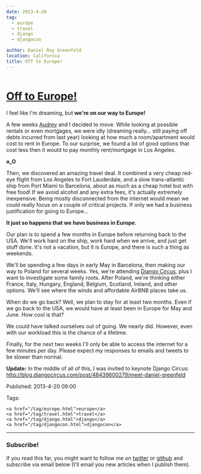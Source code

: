 ```yaml
---
date: 2013-4-20
tag:
  - europe
  - travel
  - django
  - djangocon

author: Daniel Roy Greenfeld
location: California
title: Off to Europe!
---
```


<div class="twelve wide column">
  <h1 class="ui block header">
    <div class="content">
      <a href="/off-to-europe.html">Off to Europe!</a>
    </div>
  </h1>
  <p>
    I feel like I'm dreaming, but <strong>we're on our way to Europe!</strong>
  </p>
  <p>
    A few weeks <a href="http://audreymroy.com" target="_blank">Audrey</a> and I
    decided to move. While looking at possible rentals or even mortgages, we
    were idly (dreaming really... still paying off debts incurred from last
    year) looking at how much a room/apartment would cost to rent in Europe. To
    our surprise, we found a lot of good options that cost less then it would to
    pay monthly rent/mortgage in Los Angeles.
  </p>
  <p><strong>o_O</strong></p>
  <p>
    Then, we discovered an amazing travel deal. It combined a very cheap red-eye
    flight from Los Angeles to Fort Lauderdale, and a slow trans-atlantic ship
    from Port Miami to Barcelona, about as much as a cheap hotel but with free
    food! If we avoid alcohol and any extra fees, it's actually extremely
    inexpensive. Being mostly disconnected from the internet would mean we could
    really focus on a couple of critical projects. If only we had a business
    justification for going to Europe...
  </p>
  <p><strong>It just so happens that we have business in Europe.</strong></p>
  <p>
    Our plan is to spend a few months in Europe before returning back to the
    USA. We'll work hard on the ship, work hard when we arrive, and just get
    stuff done. It's not a vacation, but it is Europe, and there is such a thing
    as weekends.
  </p>
  <p>
    We'll be spending a few days in early May in Barcelona, then making our way
    to Poland for several weeks. Yes, we're attending
    <a href="http://djangocircus.com" target="_blank">Django Circus</a>, plus I
    want to investigate some family roots. After Poland, we're thinking either
    France, Italy, Hungary, England, Belgium, Scotland, Ireland, and other
    options. We'll see where the winds and affordable AirBNB places take us.
  </p>
  <p>
    When do we go back? Well, we plan to stay for at least two months. Even if
    we go back to the USA, we would have at least been in Europe for May and
    June. How cool is that?
  </p>
  <p>
    We could have talked ourselves out of going. We nearly did. However, even
    with our workload this is the chance of a lifetime.
  </p>
  <p>
    Finally, for the next two weeks I'll only be able to access the internet for
    a few minutes per day. Please expect my responses to emails and tweets to be
    slower than normal.
  </p>
  <p>
    <strong>Update:</strong> In the middle of all of this, I was invited to
    keynote Django Circus:
    <a
      href="http://blog.djangocircus.com/post/48439600279/meet-daniel-greenfeld"
      target="_blank"
      >http://blog.djangocircus.com/post/48439600279/meet-daniel-greenfeld</a
    >
  </p>
  <p>Published: 2013-4-20 09:00</p>
  <p>
    Tags:

    <a href="/tag/europe.html">europe</a>
    <a href="/tag/travel.html">travel</a>
    <a href="/tag/django.html">django</a>
    <a href="/tag/djangocon.html">djangocon</a>
  </p>
  <hr />
  <h3 class="ui header">Subscribe!</h3>
  <p>
    If you read this far, you might want to follow me on
    <a href="https://twitter.com/pydanny">twitter</a> or
    <a href="https://github.com/pydanny">github</a> and subscribe via email
    below (I'll email you new articles when I publish them).
  </p>
   
</div>

